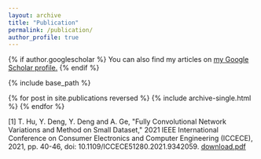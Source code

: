 ```yaml
---
layout: archive
title: "Publication"
permalink: /publication/
author_profile: true
---
```


{% if author.googlescholar %}
  You can also find my articles on <u><a href="{{author.googlescholar}}">my Google Scholar profile</a>.</u>
{% endif %}

{% include base_path %}

{% for post in site.publications reversed %}
  {% include archive-single.html %}
{% endfor %}

[1] T. Hu, Y. Deng, Y. Deng and A. Ge, "Fully Convolutional Network Variations and Method on Small Dataset," 2021 IEEE
International Conference on Consumer Electronics and Computer Engineering (ICCECE), 2021, pp. 40-46, doi:
10.1109/ICCECE51280.2021.9342059. [download.pdf](https://github.com/TianyouHu/tianyouhu.github.io/files/10928792/download.pdf)



